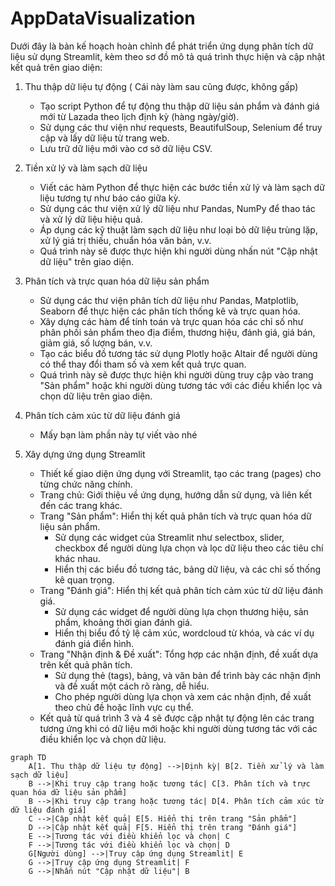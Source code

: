 # AppDataVisualization

Dưới đây là bản kế hoạch hoàn chỉnh để phát triển ứng dụng phân tích dữ liệu sử dụng Streamlit, kèm theo sơ đồ mô tả quá trình thực hiện và cập nhật kết quả trên giao diện:

1. Thu thập dữ liệu tự động ( Cái này làm sau cũng được, không gấp)
   - Tạo script Python để tự động thu thập dữ liệu sản phẩm và đánh giá mới từ Lazada theo lịch định kỳ (hàng ngày/giờ).
   - Sử dụng các thư viện như requests, BeautifulSoup, Selenium để truy cập và lấy dữ liệu từ trang web.
   - Lưu trữ dữ liệu mới vào cơ sở dữ liệu CSV.

2. Tiền xử lý và làm sạch dữ liệu
   - Viết các hàm Python để thực hiện các bước tiền xử lý và làm sạch dữ liệu tương tự như báo cáo giữa kỳ.
   - Sử dụng các thư viện xử lý dữ liệu như Pandas, NumPy để thao tác và xử lý dữ liệu hiệu quả.
   - Áp dụng các kỹ thuật làm sạch dữ liệu như loại bỏ dữ liệu trùng lặp, xử lý giá trị thiếu, chuẩn hóa văn bản, v.v.
   - Quá trình này sẽ được thực hiện khi người dùng nhấn nút "Cập nhật dữ liệu" trên giao diện.

3. Phân tích và trực quan hóa dữ liệu sản phẩm
   - Sử dụng các thư viện phân tích dữ liệu như Pandas, Matplotlib, Seaborn để thực hiện các phân tích thống kê và trực quan hóa.
   - Xây dựng các hàm để tính toán và trực quan hóa các chỉ số như phân phối sản phẩm theo địa điểm, thương hiệu, đánh giá, giá bán, giảm giá, số lượng bán, v.v.
   - Tạo các biểu đồ tương tác sử dụng Plotly hoặc Altair để người dùng có thể thay đổi tham số và xem kết quả trực quan.
   - Quá trình này sẽ được thực hiện khi người dùng truy cập vào trang "Sản phẩm" hoặc khi người dùng tương tác với các điều khiển lọc và chọn dữ liệu trên giao diện.

4. Phân tích cảm xúc từ dữ liệu đánh giá
   - Mấy bạn làm phần này tự viết vào nhé
   
5. Xây dựng ứng dụng Streamlit
   - Thiết kế giao diện ứng dụng với Streamlit, tạo các trang (pages) cho từng chức năng chính.
   - Trang chủ: Giới thiệu về ứng dụng, hướng dẫn sử dụng, và liên kết đến các trang khác.
   - Trang "Sản phẩm": Hiển thị kết quả phân tích và trực quan hóa dữ liệu sản phẩm.
     - Sử dụng các widget của Streamlit như selectbox, slider, checkbox để người dùng lựa chọn và lọc dữ liệu theo các tiêu chí khác nhau.
     - Hiển thị các biểu đồ tương tác, bảng dữ liệu, và các chỉ số thống kê quan trọng.
   - Trang "Đánh giá": Hiển thị kết quả phân tích cảm xúc từ dữ liệu đánh giá.
     - Sử dụng các widget để người dùng lựa chọn thương hiệu, sản phẩm, khoảng thời gian đánh giá.
     - Hiển thị biểu đồ tỷ lệ cảm xúc, wordcloud từ khóa, và các ví dụ đánh giá điển hình.
   - Trang "Nhận định & Đề xuất": Tổng hợp các nhận định, đề xuất dựa trên kết quả phân tích.
     - Sử dụng thẻ (tags), bảng, và văn bản để trình bày các nhận định và đề xuất một cách rõ ràng, dễ hiểu.
     - Cho phép người dùng lựa chọn và xem các nhận định, đề xuất theo chủ đề hoặc lĩnh vực cụ thể.
   - Kết quả từ quá trình 3 và 4 sẽ được cập nhật tự động lên các trang tương ứng khi có dữ liệu mới hoặc khi người dùng tương tác với các điều khiển lọc và chọn dữ liệu.

```mermaid
graph TD
    A[1. Thu thập dữ liệu tự động] -->|Định kỳ| B[2. Tiền xử lý và làm sạch dữ liệu]
    B -->|Khi truy cập trang hoặc tương tác| C[3. Phân tích và trực quan hóa dữ liệu sản phẩm]
    B -->|Khi truy cập trang hoặc tương tác| D[4. Phân tích cảm xúc từ dữ liệu đánh giá]
    C -->|Cập nhật kết quả| E[5. Hiển thị trên trang "Sản phẩm"]
    D -->|Cập nhật kết quả| F[5. Hiển thị trên trang "Đánh giá"]
    E -->|Tương tác với điều khiển lọc và chọn| C
    F -->|Tương tác với điều khiển lọc và chọn| D
    G[Người dùng] -->|Truy cập ứng dụng Streamlit| E
    G -->|Truy cập ứng dụng Streamlit| F
    G -->|Nhấn nút "Cập nhật dữ liệu"| B

```
